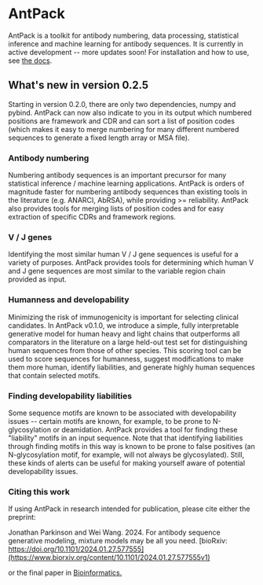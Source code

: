 # AntPack

AntPack is a toolkit for antibody numbering, data processing, statistical inference and
machine learning for antibody sequences. It is currently in
active development -- more updates soon! For installation and how to
use, see [the docs](https://antpack.readthedocs.io/en/latest/index.html).


## What's new in version 0.2.5

Starting in version 0.2.0, there are only two dependencies, numpy and pybind.
AntPack can now also indicate to you in its output which numbered positions
are framework and CDR and can sort a list of position codes (which makes
it easy to merge numbering for many different numbered sequences to generate
a fixed length array or MSA file).


### Antibody numbering

Numbering antibody sequences is an important precursor for many statistical inference /
machine learning applications. AntPack is orders of magnitude faster for numbering
antibody sequences than existing tools in the literature (e.g. ANARCI, AbRSA),
while providing >= reliability. AntPack also provides tools for merging lists of
position codes and for easy extraction of specific CDRs and framework regions.


### V / J genes

Identifying the most similar human V / J gene sequences is useful for a variety of
purposes. AntPack provides tools for determining which human V and J gene sequences
are most similar to the variable region chain provided as input.


### Humanness and developability

Minimizing the risk of immunogenicity is important for selecting clinical
candidates. In AntPack v0.1.0, we introduce a simple, fully interpretable
generative model for human heavy and light chains that outperforms all
comparators in the literature on a large held-out test set for distinguishing
human sequences from those of other species. This scoring tool can be used
to score sequences for humanness, suggest modifications to make them more
human, identify liabilities, and generate highly human sequences that contain
selected motifs.


### Finding developability liabilities

Some sequence motifs are known to be associated with developability issues -- certain
motifs are known, for example, to be prone to N-glycosylation or deamidation. AntPack
provides a tool for finding these "liability" motifs in an input sequence. Note that
that identifying liabilities through finding motifs in this way is known to be prone
to false positives (an N-glycosylation motif, for example, will not always be glycosylated).
Still, these kinds of alerts can be useful for making yourself aware of potential
developability issues.


### Citing this work

If using AntPack in research intended for publication, please cite
either the preprint:

Jonathan Parkinson and Wei Wang. 2024. For antibody sequence generative modeling,
mixture models may be all you need.
[bioRxiv: https://doi.org/10.1101/2024.01.27.577555](https://www.biorxiv.org/content/10.1101/2024.01.27.577555v1)

or the final paper in [Bioinformatics.](https://academic.oup.com/bioinformatics/article/40/5/btae278/7656770)
